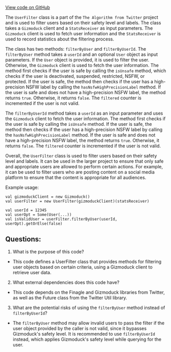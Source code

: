 [View code on GitHub](https://github.com/misbahsy/the-algorithm/recos-injector/server/src/main/scala/com/twitter/recosinjector/filters/UserFilter.scala)

The `UserFilter` class is a part of the `The Algorithm from Twitter` project and is used to filter users based on their safety level and labels. The class takes a `Gizmoduck` client and a `StatsReceiver` as input parameters. The `Gizmoduck` client is used to fetch user information and the `StatsReceiver` is used to record statistics about the filtering process.

The class has two methods: `filterByUser` and `filterByUserId`. The `filterByUser` method takes a `userId` and an optional `User` object as input parameters. If the `User` object is provided, it is used to filter the user. Otherwise, the `Gizmoduck` client is used to fetch the user information. The method first checks if the user is safe by calling the `isUnsafe` method, which checks if the user is deactivated, suspended, restricted, NSFW, or protected. If the user is safe, the method then checks if the user has a high-precision NSFW label by calling the `hasNsfwHighPrecisionLabel` method. If the user is safe and does not have a high-precision NSFW label, the method returns `true`. Otherwise, it returns `false`. The `filtered` counter is incremented if the user is not valid.

The `filterByUserId` method takes a `userId` as an input parameter and uses the `Gizmoduck` client to fetch the user information. The method first checks if the user is safe by calling the `isUnsafe` method. If the user is safe, the method then checks if the user has a high-precision NSFW label by calling the `hasNsfwHighPrecisionLabel` method. If the user is safe and does not have a high-precision NSFW label, the method returns `true`. Otherwise, it returns `false`. The `filtered` counter is incremented if the user is not valid.

Overall, the `UserFilter` class is used to filter users based on their safety level and labels. It can be used in the larger project to ensure that only safe and appropriate users are allowed to perform certain actions. For example, it can be used to filter users who are posting content on a social media platform to ensure that the content is appropriate for all audiences. 

Example usage:

```
val gizmoduckClient = new Gizmoduck()
val userFilter = new UserFilter(gizmoduckClient)(statsReceiver)

val userId = 12345
val userOpt = Some(User(...))
val isValidUser = userFilter.filterByUser(userId, userOpt).getOrElse(false)
```
## Questions: 
 1. What is the purpose of this code?
- This code defines a UserFilter class that provides methods for filtering user objects based on certain criteria, using a Gizmoduck client to retrieve user data.

2. What external dependencies does this code have?
- This code depends on the Finagle and Gizmoduck libraries from Twitter, as well as the Future class from the Twitter Util library.

3. What are the potential risks of using the `filterByUser` method instead of `filterByUserId`?
- The `filterByUser` method may allow invalid users to pass the filter if the user object provided by the caller is not valid, since it bypasses Gizmoduck's safety level. It is recommended to use `filterByUserId` instead, which applies Gizmoduck's safety level while querying for the user.